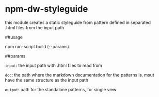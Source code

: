 # npm-dw-styleguide

this module creates a static styleguide from pattern defined in separated .html files from the input path

##usage
  
  npm run-script build (--params)

##params

  `input`: the input path with .html files to read from
  
  `doc`: the path where the markdown documentation for the patterns is. msut have the same structure as the input path
  
  `output`: path for the standalone patterns, for single view 
